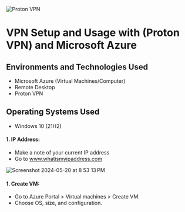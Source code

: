 ![Proton VPN](https://github.com/G-Code6/VPN-Setup-and-Usage-with-Proton-VPN/assets/163748328/8419096a-351c-4e19-a5f2-16b724d656ae)

<h1>VPN Setup and Usage with (Proton VPN) and Microsoft Azure</h1>


<h2>Environments and Technologies Used</h2>

- Microsoft Azure (Virtual Machines/Computer)
- Remote Desktop
- Proton VPN 

<h2>Operating Systems Used </h2>

- Windows 10</b> (21H2)

<h4>1. IP Address:</h4>

- Make a note of your current IP address  
- Go to www.whatismyipaddress.com 

![Screenshot 2024-05-20 at 8 53 13 PM](https://github.com/G-Code6/VPN-Setup-and-Usage-with-Proton-VPN/assets/163748328/a7b7ae8d-ecea-4592-9a30-95b1947f73ce)



<h4>1. Create VM:</h4>

- Go to Azure Portal > Virtual machines > Create VM.
- Choose OS, size, and configuration.
